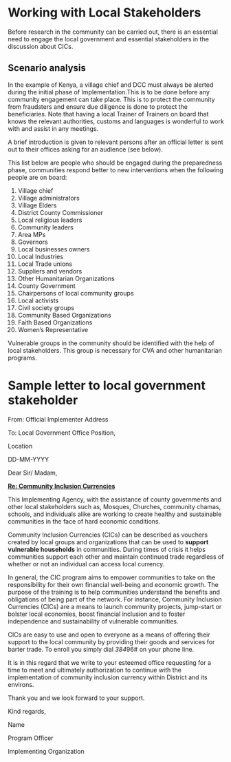 # Working with Local Stakeholders

Before research in the community can be carried out, there is an essential need to engage the local government and essential stakeholders in the discussion about CICs. 


## Scenario analysis

In the example of Kenya, a village chief and DCC must always be alerted during the initial phase of Implementation.This is to be done before any community engagement can take place. This is to protect the community from fraudsters and ensure due diligence is done to protect the beneficiaries. Note that having a local Trainer of Trainers on board that knows the relevant authorities, customs and languages is wonderful to work with and assist in any meetings.

A brief introduction is given to relevant persons after an official letter is sent out to their offices asking for an audience (see below). 

This list below are people who should be engaged during the preparedness phase, communities respond better to new interventions when the following people are on board: 



1. Village chief
2. Village administrators
3. Village Elders 
4. District County Commissioner
5. Local religious leaders
6. Community leaders
7. Area MPs
8. Governors 
9. Local businesses owners 
10. Local Industries 
11. Local Trade unions 
12. Suppliers and vendors
13. Other Humanitarian Organizations
14. County Government 
15. Chairpersons of local community groups 
16. Local activists 
17. Civil society groups 
18. Community Based Organizations
19. Faith Based Organizations
20. Women’s Representative

Vulnerable groups in the community should be identified with the help of local stakeholders. This group is necessary for CVA and other humanitarian programs. 


# Sample letter to local government stakeholder

From: Official Implementer Address

To: Local Government Office Position,

Location

DD-MM-YYYY

Dear Sir/ Madam,

**<span style="text-decoration:underline;">Re: Community Inclusion Currencies</span>**

This Implementing Agency, with the assistance of county governments and other local stakeholders such as, Mosques, Churches, community chamas, schools, and individuals alike are working to create healthy and sustainable communities in the face of hard economic conditions. 

Community Inclusion Currencies (CICs) can be described as vouchers created by local groups and organizations that can be used to **support vulnerable households** in communities. During times of crisis it helps communities support each other and maintain continued trade regardless of whether or not an individual can access local currency. 

In general, the CIC program aims to empower communities to take on the responsibility for their own financial well-being and economic growth. The purpose of the training is to help communities understand the benefits and obligations of being part of the network. For instance, Community Inclusion Currencies (CICs) are a means to launch community projects, jump-start or bolster local economies, boost financial inclusion and to foster independence and sustainability of vulnerable communities. 

CICs are easy to use and open to everyone as a means of offering their support to the local community by providing their goods and services for barter trade. To enroll you simply dial *384*96# on your phone line. 

It is in this regard that we write to your esteemed office requesting for a time to meet and ultimately authorization to continue with the implementation of community inclusion currency within District and its environs. 

Thank you and we look forward to your support.

Kind regards,

Name

Program Officer

Implementing Organization
